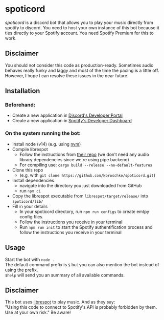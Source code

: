 # spoticord

*spoticord* is a discord bot that allows you to play your music directly from spotify to discord. You need to host your own instance of this bot because it ties directly to your Spotify account. You need Spotify Premium for this to work.

## Disclaimer  

You should not consider this code as production-ready. Sometimes audio behaves really funky and laggy and most of the time the pacing is a little off. However, I hope I can resolve these issues in the near future.

## Installation

### Beforehand:
- Create a new application in [Discord's Developer Portal](https://discord.com/developers/applications)
- Create a new application in [Spotify's Developer Dashboard](https://developer.spotify.com/dashboard/applications)

### On the system running the bot:
- Install node (v14) (e.g. using [nvm](https://github.com/nvm-sh/nvm))
- Compile librespot
  - Follow the instructions from [their repo](https://github.com/librespot-org/librespot/blob/master/COMPILING.md) (we don't need any audio library dependencies since we're using pipe backend)
  - For compiling use: ```cargo build --release --no-default-features```
- Clone this repo
  - (e.g. with ```git clone https://github.com/kbroschke/spoticord.git```)
- Install dependencies
  - navigate into the directory you just downloaded from GitHub
  - run ```npm ci```
- Copy the librespot executable from `librespot/target/release/` into `spoticord/lib/`
- Fill in your details
  - In your spoticord directory, run `npm run configs` to create emtpy config files.
  - Follow the instructions you receive in your terminal
  - Run `npm run init` to start the Spotify authentification process and follow the instructions you receive in your terminal

## Usage

Start the bot with ```node .```\
The default command prefix is ```$``` but you can also mention the bot instead of using the prefix.  
```$help``` will send you an summary of all available commands.

## Disclaimer

This bot uses [librespot](https://github.com/librespot-org/librespotlibrespot) to play music. And as they say:  
"Using this code to connect to Spotify's API is probably forbidden by them. Use at your own risk." Be aware!

